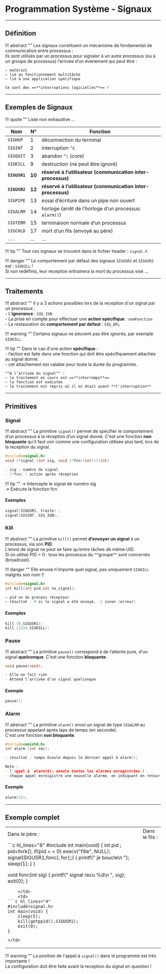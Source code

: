 # Programmation Système - Signaux

---

## Définition

!!! abstract ""
    Les signaux constituent un mécanisme de fondamental de communication entre processus :  
    Ils sont  utilisés par un processus pour signaler à un autre processus (ou à un groupe de processus) l’arrivée d’un événement qui peut être :  
    
    – matériel  
    – lié au fonctionnement multitâche  
    – lié à une application spécifique  

    Ce sont des ==**interruptions logicielles**== !
    
---

## Exemples de Signaux

!!! quote ""
    Liste non exhaustive ...  
    
| Nom  | N°  | Fonction  |
| --------- |--------------- | ----------------- |
| ``SIGHUP`` | 1 | déconnection du terminal |
| ``SIGINT`` | 2 | interruption ``^C`` |
| ``SIGQUIT`` | 3 | abandon ``^\`` (core) |
| ``SIGKILL`` | 9 | destruction (ne peut être ignoré) |
| **``SIGUSR1``** | **10** | **réservé à l’utilisateur (communication inter-processus)** |
| **``SIGUSR2``** | **12** | **réservé à l’utilisateur (communication inter-processus)** |
| ``SIGPIPE`` | 13 | essai d’écriture dans un pipe non ouvert |
| ``SIGALRM`` | 14 | horloge (arrêt de l’horloge d’un processus: ``alarm()``) |
| ``SIGTERM`` | 15 | terminaison normale d’un processus |
| ``SIGCHLD`` | 17 | mort d’un fils (envoyé au père) |
| ``...`` | ... | ... |

!!! tip ""
    Tout ces signaux se trouvent dans le fichier header : ``signal.h``

!!! danger ""
    Le comportement par défaut des signaux `SIGUSR1` et `SIGUSR2` est : `SIGKILL` !     
    Si non redéfinis, leur reception entrainera la mort du processus visé ...  

--- 

## Traitements

!!! abstract ""
    Il y a 3 actions possibles lors de la reception d'un signal par un processus :  
    - L'**ignorance** : ``SIG_IGN``  
    - La prise en compte pour effectuer une **action spécifique** : ``nomFonction``  
    - La restauration du **comportement par defaut**  : ``SIG_DFL``
    
!!! warning ""
    Certains signaux ne peuvent pas être ignorés, par exemple `SIGKILL`.
    
!!! tip ""
    Dans le cas d'une action **spécifique** :   
    - l’action est faite dans une fonction qui doit être spécifiquement attachée au signal donné.   
    - cet attachement est valable pour toute la durée du programme.   
    
    ^^A l’arrivée du signal^^ :   
    – le traitement en cours est ==**interrompu**==    
    – la fonction est exécutée  
    – le traitement est repris où il en était avant **l'interruption**  
    
    
---

## Primitives

### Signal  

!!! abstract ""
    La primitive `signal()` permet de spécifier le comportement d’un processus à la réception d’un signal donné.
    C'est une fonction **non bloquante** qu'il faut voir comme une configuration utilisée plus tard, lors de la reception du signal.  

```c linenums="1"
#include<signal.h>
void (*signal (int sig, void (*fcn)(int)))(int)  

- sig : numéro du signal
- (*fcn) : action après réception 
```    
 
!!! tip ""
    -> Intercepte le signal de numéro sig   
    -> Exécute la fonction fcn  

#### Exemples 

```c linenums="1"
signal(SIGUSR1, traite) ;
signal(SIGINT, SIG_IGN);
```   

### Kill

!!! abstract ""
    La primitive `kill()` permet **d’envoyer un signal** à un processus, via son **PID**.  
    L’envoi de signal ne peut se faire qu’entre tâches de même UID.  
    Si on utilise PID = 0 : tous les processus du ^^groupe^^ sont concernés (broadcast).


!!! danger ""
    Elle envoie n'importe quel signal, pas uniquement `SIGKILL` malgrès son nom !!
    
```c linenums="1"
#include<signal.h>
int kill(int pid,int no_signal);  

– pid no du process récepteur
– résultat : 0 si le signal a été envoyé, -1 sinon (erreur)
```         

#### Exemples

```c linenums="1"
kill (0,SIGUSR1);
kill (1234,SIGKILL);
```

### Pause

!!! abstract ""
    La primitive ``pause()`` correspond à de l’attente pure, d'un signal **quelconque**.
    C'est une fonction **bloquante**.  
    
```c linenums="1"
void pause(void);

- Elle ne fait rien
- Attend l’arrivée d’un signal quelconque
```  
  
#### Exemple

```c linenums="1"
pause();
```  

### Alarm

!!! abstract ""
    La primitive ``alarm()`` envoi un signal de type ``SIGALRM`` au processus appelant après laps de temps (en seconde).  
    C'est une fonction **non bloquante**.

```c linenums="1"
#include<unistd.h>
int alarm (int sec);

- resultat : temps écoulé depuis le dernier appel à alarm();

Note : 
- l'appel à  alarm(0); annule toutes les alarmes enregistrées !
- chaque appel enreigistre une nouvelle alarme, en indiquant en retour le temps restant pour l'alarme précédemment enregistrée.
```      

#### Exemple

```c linenums="1"
alarm(12);
```  

---

## Exemple complet

<table border="0">
<tr>
    <td>
        Dans le père :
    </td> 
    <td>
        Dans le fils :
    </td>
</tr>

<tr>
    <td>
```c hl_lines="8"
#include <signal.h>
int main(void)
{
    int pid ; 
    pid=fork(); 
    if(pid = = 0)
        execv("fille", NULL);
    signal(SIGUSR1,fonc); 
    for(;;)
    {
        printf(" je boucle\n ");
        sleep(1); 
    }
}

void fonc(int sig) {
    printf(" signal recu %d\n ", sig);
    exit(0);
}
```
    </td>
    <td>
```c hl_lines="4"
#include<signal.h>
int main(void) {
    sleep(5); 
    kill(getppid(),SIGUSR1); 
    exit(0);
}
```
    </td>
</tr>
</table>


!!! warning ""
    La position de l'appel à `signal()` dans le programme est très importante !  
    La configuration doit être faite avant la reception du signal en question !  